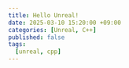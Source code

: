 ```yaml
---
title: Hello Unreal!
date: 2025-03-10 15:20:00 +09:00
categories: [Unreal, C++]
published: false
tags:
  [unreal, cpp]
---
```


